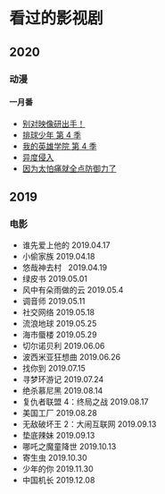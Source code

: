 # 看过的影视剧

## 2020

### 动漫

#### 一月番

- [别对映像研出手！](https://movie.douban.com/subject/33438250/)
- [排球少年 第 4 季](https://movie.douban.com/subject/30411330/)
- [我的英雄学院 第 4 季](https://movie.douban.com/subject/30337831/)
- [异度侵入](https://movie.douban.com/subject/34456027/)
- [因为太怕痛就全点防御力了](https://movie.douban.com/subject/30397673/)

## 2019

### 电影

- 谁先爱上他的 2019.04.17
- 小偷家族 2019.04.18
- 悠哉神去村   2019.04.19
- 绿皮书 2019.05.01
- 风中有朵雨做的云 2019.05.4
- 调音师 2019.05.11
- 社交网络 2019.05.18
- 流浪地球 2019.05.25
- 海市蜃楼 2019.05.29
- 切尔诺贝利 2019.06.06
- 波西米亚狂想曲 2019.06.26
- 找你到 2019.07.15
- 寻梦环游记 2019.07.24
- 绝杀慕尼黑 2019.08.14
- 复仇者联盟 4：终局之战 2019.08.17
- 美国工厂 2019.08.28
- 无敌破坏王 2：大闹互联网 2019.09.13
- 垫底辣妹 2019.09.13
- 哪吒之魔童降世 2019.10.13
- 寄生虫 2019.10.30
- 少年的你 2019.11.30
- 中国机长 2019.12.08
